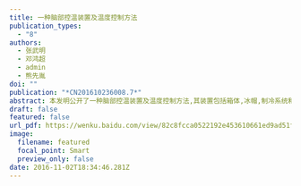 ```yaml
---
title: 一种脑部控温装置及温度控制方法
publication_types:
  - "8"
authors:
  - 张武明
  - 邓鸿超
  - admin
  - 熊先胤
doi: ""
publication: "*CN201610236008.7*"
abstract: 本发明公开了一种脑部控温装置及温度控制方法,其装置包括箱体,冰帽,制冷系统和控制系统,所述制冷系统包括冷却水箱,半导体制冷片,散热片,冷却水泵和流量计,所述控制系统包含单片机电路,控制面板以及若干个温度探头;冷却水箱的输出端通过导管连接冰帽的输入端,冷却水箱的输入端通过导管连接冰帽的输出端,冷却水泵和流量计都串联在导管上,半导体制冷片的冷端与冷却水箱紧贴,热端与散热片紧贴.通过调整半导体制冷片的制热功率来改变冷却水温度,进而控制患者脑部温度.本方案适用于医学颅脑降温领域.
draft: false
featured: false
url_pdf: https://wenku.baidu.com/view/82c8fcca0522192e453610661ed9ad51f11d549d?fr=xueshu
image:
  filename: featured
  focal_point: Smart
  preview_only: false
date: 2016-11-02T18:34:46.281Z
---
```

